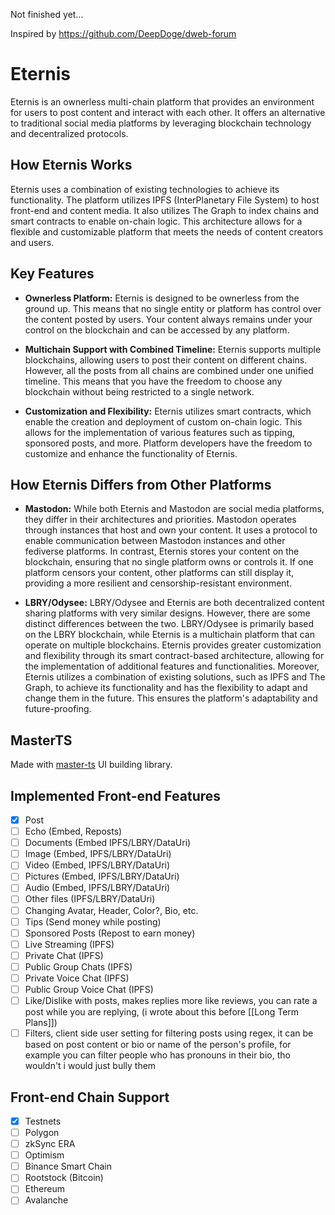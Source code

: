 Not finished yet...

Inspired by https://github.com/DeepDoge/dweb-forum

# Eternis

Eternis is an ownerless multi-chain platform that provides an environment for users to post content and interact with each other. It offers an alternative to traditional social media platforms by leveraging blockchain technology and decentralized protocols.

## How Eternis Works

Eternis uses a combination of existing technologies to achieve its functionality. The platform utilizes IPFS (InterPlanetary File System) to host front-end and content media. It also utilizes The Graph to index chains and smart contracts to enable on-chain logic. This architecture allows for a flexible and customizable platform that meets the needs of content creators and users.

## Key Features

-   **Ownerless Platform:** Eternis is designed to be ownerless from the ground up. This means that no single entity or platform has control over the content posted by users. Your content always remains under your control on the blockchain and can be accessed by any platform.

-   **Multichain Support with Combined Timeline:** Eternis supports multiple blockchains, allowing users to post their content on different chains. However, all the posts from all chains are combined under one unified timeline. This means that you have the freedom to choose any blockchain without being restricted to a single network.

-   **Customization and Flexibility:** Eternis utilizes smart contracts, which enable the creation and deployment of custom on-chain logic. This allows for the implementation of various features such as tipping, sponsored posts, and more. Platform developers have the freedom to customize and enhance the functionality of Eternis.

## How Eternis Differs from Other Platforms

-   **Mastodon:** While both Eternis and Mastodon are social media platforms, they differ in their architectures and priorities. Mastodon operates through instances that host and own your content. It uses a protocol to enable communication between Mastodon instances and other fediverse platforms. In contrast, Eternis stores your content on the blockchain, ensuring that no single platform owns or controls it. If one platform censors your content, other platforms can still display it, providing a more resilient and censorship-resistant environment.

-   **LBRY/Odysee:** LBRY/Odysee and Eternis are both decentralized content sharing platforms with very similar designs. However, there are some distinct differences between the two. LBRY/Odysee is primarily based on the LBRY blockchain, while Eternis is a multichain platform that can operate on multiple blockchains. Eternis provides greater customization and flexibility through its smart contract-based architecture, allowing for the implementation of additional features and functionalities. Moreover, Eternis utilizes a combination of existing solutions, such as IPFS and The Graph, to achieve its functionality and has the flexibility to adapt and change them in the future. This ensures the platform's adaptability and future-proofing.

## MasterTS

Made with [master-ts](https://github.com/DeepDoge/master-ts) UI building library.

## Implemented Front-end Features

-   [x] Post
-   [ ] Echo (Embed, Reposts)
-   [ ] Documents (Embed IPFS/LBRY/DataUri)
-   [ ] Image (Embed, IPFS/LBRY/DataUri)
-   [ ] Video (Embed, IPFS/LBRY/DataUri)
-   [ ] Pictures (Embed, IPFS/LBRY/DataUri)
-   [ ] Audio (Embed, IPFS/LBRY/DataUri)
-   [ ] Other files (IPFS/LBRY/DataUri)
-   [ ] Changing Avatar, Header, Color?, Bio, etc.
-   [ ] Tips (Send money while posting)
-   [ ] Sponsored Posts (Repost to earn money)
-   [ ] Live Streaming (IPFS)
-   [ ] Private Chat (IPFS)
-   [ ] Public Group Chats (IPFS)
-   [ ] Private Voice Chat (IPFS)
-   [ ] Public Group Voice Chat (IPFS)
-   [ ] Like/Dislike with posts, makes replies more like reviews, you can rate a post while you are replying, (i wrote about this before [[Long Term Plans]])
-   [ ] Filters, client side user setting for filtering posts using regex, it can be based on post content or bio or name of the person's profile, for example you can filter people who has pronouns in their bio, tho wouldn't i would just bully them

## Front-end Chain Support

-   [x] Testnets
-   [ ] Polygon
-   [ ] zkSync ERA
-   [ ] Optimism
-   [ ] Binance Smart Chain
-   [ ] Rootstock (Bitcoin)
-   [ ] Ethereum
-   [ ] Avalanche
